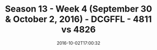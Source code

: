 ---
title: Season 13 - Week 4 (September 30 & October 2, 2016) - DCGFFL - 4811 vs 4826
teams_score:
- team: 4811
  score:
- team: 4826
  score: 6
mvp: J. Anderson (Black); N. Lazarus (Red)
game-ball: E. Porter (Black); D. Housholder (Red)
season: 13
week: 4
date: '2016-10-02T17:00:32'
pageid: season-13-week-4-september-30-october-2-2016-4811-vs-4826
---